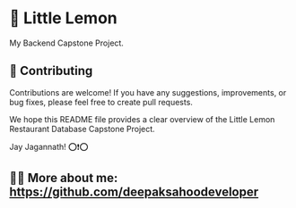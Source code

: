 # 🍋 Little Lemon

My Backend Capstone Project.


## 🤝 Contributing

Contributions are welcome! If you have any suggestions, improvements, or bug fixes, please feel free to create pull requests.

We hope this README file provides a clear overview of the Little Lemon Restaurant Database Capstone Project. 

Jay Jagannath! ⭕❗⭕

## 🙎🏻 More about me: https://github.com/deepaksahoodeveloper